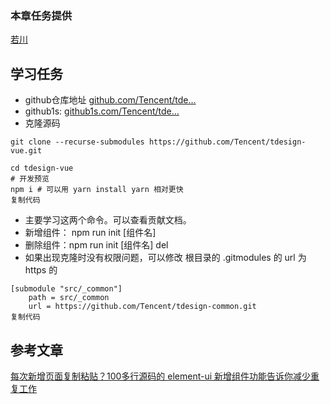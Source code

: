 ### 本章任务提供
[若川](https://juejin.cn/user/1415826704971918)

## 学习任务

-   github仓库地址 [github.com/Tencent/tde…](https://link.juejin.cn?target=https%3A%2F%2Fgithub.com%2FTencent%2Ftdesign-vue%2Fblob%2Fdevelop%2Fscript%2Finit%2Findex.js "https://github.com/Tencent/tdesign-vue/blob/develop/script/init/index.js")
-   github1s: [github1s.com/Tencent/tde…](https://link.juejin.cn?target=https%3A%2F%2Fgithub1s.com%2FTencent%2Ftdesign-vue%2Fblob%2Fdevelop%2Fscript%2Finit%2Findex.js "https://github1s.com/Tencent/tdesign-vue/blob/develop/script/init/index.js")
-   克隆源码

```
git clone --recurse-submodules https://github.com/Tencent/tdesign-vue.git

cd tdesign-vue
# 开发预览
npm i # 可以用 yarn install yarn 相对更快
复制代码
```

-   主要学习这两个命令。可以查看贡献文档。
-   新增组件： npm run init [组件名]
-   删除组件：npm run init [组件名] del
-   如果出现克隆时没有权限问题，可以修改 根目录的 .gitmodules 的 url 为 https 的

```
[submodule "src/_common"]
	path = src/_common
	url = https://github.com/Tencent/tdesign-common.git
复制代码
```

## 参考文章

[每次新增页面复制粘贴？100多行源码的 element-ui 新增组件功能告诉你减少重复工作](https://juejin.cn/post/7031331765482422280 "https://juejin.cn/post/7031331765482422280")
  
